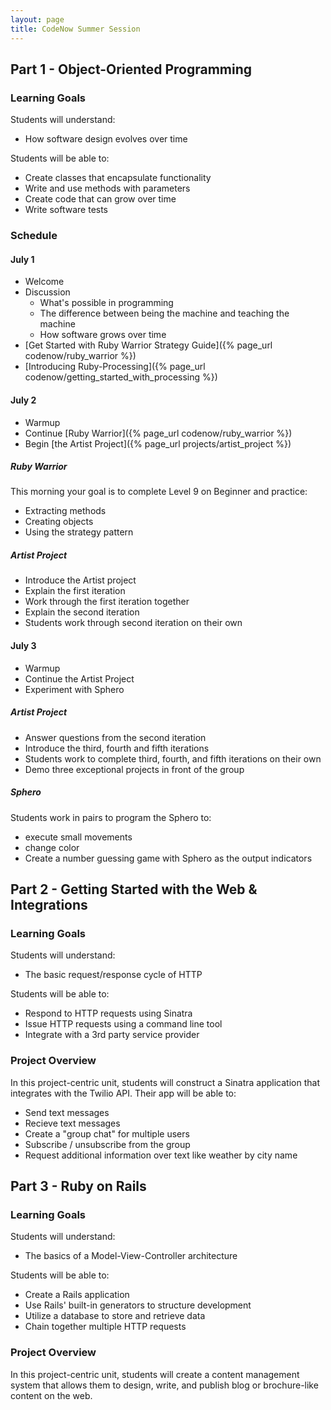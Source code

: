 ```yaml
---
layout: page
title: CodeNow Summer Session
---
```


## Part 1 - Object-Oriented Programming

### Learning Goals

Students will understand:

* How software design evolves over time

Students will be able to:

* Create classes that encapsulate functionality
* Write and use methods with parameters
* Create code that can grow over time
* Write software tests

### Schedule

#### July 1

* Welcome
* Discussion
  * What's possible in programming
  * The difference between being the machine and teaching the machine
  * How software grows over time
* [Get Started with Ruby Warrior Strategy Guide]({% page_url codenow/ruby_warrior %})
* [Introducing Ruby-Processing]({% page_url codenow/getting_started_with_processing %})

#### July 2

* Warmup
* Continue [Ruby Warrior]({% page_url codenow/ruby_warrior %})
* Begin [the Artist Project]({% page_url projects/artist_project %})

##### Ruby Warrior

This morning your goal is to complete Level 9 on Beginner and practice:

* Extracting methods
* Creating objects
* Using the strategy pattern

##### Artist Project

* Introduce the Artist project
* Explain the first iteration
* Work through the first iteration together
* Explain the second iteration
* Students work through second iteration on their own

#### July 3

* Warmup
* Continue the Artist Project
* Experiment with Sphero

##### Artist Project

* Answer questions from the second iteration
* Introduce the third, fourth and fifth iterations
* Students work to complete third, fourth, and fifth iterations on their own
* Demo three exceptional projects in front of the group

##### Sphero

Students work in pairs to program the Sphero to:

* execute small movements
* change color
* Create a number guessing game with Sphero as the output indicators

## Part 2 - Getting Started with the Web & Integrations

### Learning Goals

Students will understand:

* The basic request/response cycle of HTTP

Students will be able to:

* Respond to HTTP requests using Sinatra
* Issue HTTP requests using a command line tool
* Integrate with a 3rd party service provider

### Project Overview

In this project-centric unit, students will construct a Sinatra application that integrates with the Twilio API. Their app will be able to:

* Send text messages
* Recieve text messages
* Create a "group chat" for multiple users
* Subscribe / unsubscribe from the group
* Request additional information over text like weather by city name

## Part 3 - Ruby on Rails

### Learning Goals

Students will understand:

* The basics of a Model-View-Controller architecture

Students will be able to:

* Create a Rails application
* Use Rails' built-in generators to structure development
* Utilize a database to store and retrieve data
* Chain together multiple HTTP requests

### Project Overview

In this project-centric unit, students will create a content management system that allows them to design, write, and publish blog or brochure-like content on the web.

